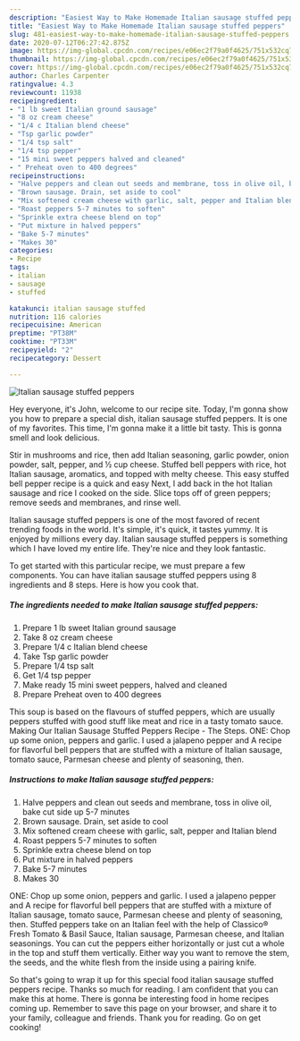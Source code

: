 ```yaml
---
description: "Easiest Way to Make Homemade Italian sausage stuffed peppers"
title: "Easiest Way to Make Homemade Italian sausage stuffed peppers"
slug: 481-easiest-way-to-make-homemade-italian-sausage-stuffed-peppers
date: 2020-07-12T06:27:42.875Z
image: https://img-global.cpcdn.com/recipes/e06ec2f79a0f4625/751x532cq70/italian-sausage-stuffed-peppers-recipe-main-photo.jpg
thumbnail: https://img-global.cpcdn.com/recipes/e06ec2f79a0f4625/751x532cq70/italian-sausage-stuffed-peppers-recipe-main-photo.jpg
cover: https://img-global.cpcdn.com/recipes/e06ec2f79a0f4625/751x532cq70/italian-sausage-stuffed-peppers-recipe-main-photo.jpg
author: Charles Carpenter
ratingvalue: 4.3
reviewcount: 11938
recipeingredient:
- "1 lb sweet Italian ground sausage"
- "8 oz cream cheese"
- "1/4 c Italian blend cheese"
- "Tsp garlic powder"
- "1/4 tsp salt"
- "1/4 tsp pepper"
- "15 mini sweet peppers halved and cleaned"
- " Preheat oven to 400 degrees"
recipeinstructions:
- "Halve peppers and clean out seeds and membrane, toss in olive oil, bake cut side up 5-7 minutes"
- "Brown sausage. Drain, set aside to cool"
- "Mix softened cream cheese with garlic, salt, pepper and Italian blend"
- "Roast peppers 5-7 minutes to soften"
- "Sprinkle extra cheese blend on top"
- "Put mixture in halved peppers"
- "Bake 5-7 minutes"
- "Makes 30"
categories:
- Recipe
tags:
- italian
- sausage
- stuffed

katakunci: italian sausage stuffed 
nutrition: 116 calories
recipecuisine: American
preptime: "PT38M"
cooktime: "PT33M"
recipeyield: "2"
recipecategory: Dessert

---
```



![Italian sausage stuffed peppers](https://img-global.cpcdn.com/recipes/e06ec2f79a0f4625/751x532cq70/italian-sausage-stuffed-peppers-recipe-main-photo.jpg)

Hey everyone, it's John, welcome to our recipe site. Today, I'm gonna show you how to prepare a special dish, italian sausage stuffed peppers. It is one of my favorites. This time, I'm gonna make it a little bit tasty. This is gonna smell and look delicious.

Stir in mushrooms and rice, then add Italian seasoning, garlic powder, onion powder, salt, pepper, and ½ cup cheese. Stuffed bell peppers with rice, hot Italian sausage, aromatics, and topped with melty cheese. This easy stuffed bell pepper recipe is a quick and easy Next, I add back in the hot Italian sausage and rice I cooked on the side. Slice tops off of green peppers; remove seeds and membranes, and rinse well.

Italian sausage stuffed peppers is one of the most favored of recent trending foods in the world. It's simple, it's quick, it tastes yummy. It is enjoyed by millions every day. Italian sausage stuffed peppers is something which I have loved my entire life. They're nice and they look fantastic.


To get started with this particular recipe, we must prepare a few components. You can have italian sausage stuffed peppers using 8 ingredients and 8 steps. Here is how you cook that.

<!--inarticleads1-->

##### The ingredients needed to make Italian sausage stuffed peppers:

1. Prepare 1 lb sweet Italian ground sausage
1. Take 8 oz cream cheese
1. Prepare 1/4 c Italian blend cheese
1. Take Tsp garlic powder
1. Prepare 1/4 tsp salt
1. Get 1/4 tsp pepper
1. Make ready 15 mini sweet peppers, halved and cleaned
1. Prepare  Preheat oven to 400 degrees


This soup is based on the flavours of stuffed peppers, which are usually peppers stuffed with good stuff like meat and rice in a tasty tomato sauce. Making Our Italian Sausage Stuffed Peppers Recipe - The Steps. ONE: Chop up some onion, peppers and garlic. I used a jalapeno pepper and A recipe for flavorful bell peppers that are stuffed with a mixture of Italian sausage, tomato sauce, Parmesan cheese and plenty of seasoning, then. 

<!--inarticleads2-->

##### Instructions to make Italian sausage stuffed peppers:

1. Halve peppers and clean out seeds and membrane, toss in olive oil, bake cut side up 5-7 minutes
1. Brown sausage. Drain, set aside to cool
1. Mix softened cream cheese with garlic, salt, pepper and Italian blend
1. Roast peppers 5-7 minutes to soften
1. Sprinkle extra cheese blend on top
1. Put mixture in halved peppers
1. Bake 5-7 minutes
1. Makes 30


ONE: Chop up some onion, peppers and garlic. I used a jalapeno pepper and A recipe for flavorful bell peppers that are stuffed with a mixture of Italian sausage, tomato sauce, Parmesan cheese and plenty of seasoning, then. Stuffed peppers take on an Italian feel with the help of Classico® Fresh Tomato &amp; Basil Sauce, Italian sausage, Parmesan cheese, and Italian seasonings. You can cut the peppers either horizontally or just cut a whole in the top and stuff them vertically. Either way you want to remove the stem, the seeds, and the white flesh from the inside using a pairing knife. 

So that's going to wrap it up for this special food italian sausage stuffed peppers recipe. Thanks so much for reading. I am confident that you can make this at home. There is gonna be interesting food in home recipes coming up. Remember to save this page on your browser, and share it to your family, colleague and friends. Thank you for reading. Go on get cooking!
